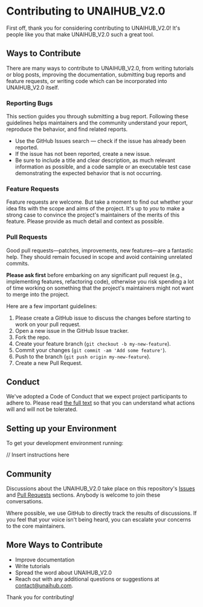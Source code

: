 # Contributing to UNAIHUB_V2.0

First off, thank you for considering contributing to UNAIHUB_V2.0! It's people like you that make UNAIHUB_V2.0 such a great tool.

## Ways to Contribute

There are many ways to contribute to UNAIHUB_V2.0, from writing tutorials or blog posts, improving the documentation, submitting bug reports and feature requests, or writing code which can be incorporated into UNAIHUB_V2.0 itself.

### Reporting Bugs

This section guides you through submitting a bug report. Following these guidelines helps maintainers and the community understand your report, reproduce the behavior, and find related reports.

- Use the GitHub Issues search — check if the issue has already been reported.
- If the issue has not been reported, create a new issue.
- Be sure to include a title and clear description, as much relevant information as possible, and a code sample or an executable test case demonstrating the expected behavior that is not occurring.

### Feature Requests

Feature requests are welcome. But take a moment to find out whether your idea fits with the scope and aims of the project. It's up to _you_ to make a strong case to convince the project's maintainers of the merits of this feature. Please provide as much detail and context as possible.

### Pull Requests

Good pull requests—patches, improvements, new features—are a fantastic help. They should remain focused in scope and avoid containing unrelated commits.

**Please ask first** before embarking on any significant pull request (e.g., implementing features, refactoring code), otherwise you risk spending a lot of time working on something that the project's maintainers might not want to merge into the project.

Here are a few important guidelines:

1. Please create a GitHub issue to discuss the changes before starting to work on your pull request.
2. Open a new issue in the GitHub Issue tracker.
3. Fork the repo.
4. Create your feature branch (`git checkout -b my-new-feature`).
5. Commit your changes (`git commit -am 'Add some feature'`).
6. Push to the branch (`git push origin my-new-feature`).
7. Create a new Pull Request.

## Conduct

We've adopted a Code of Conduct that we expect project participants to adhere to. Please read [the full text](CODE_OF_CONDUCT.md) so that you can understand what actions will and will not be tolerated.

## Setting up your Environment

To get your development environment running:

// Insert instructions here

## Community

Discussions about the UNAIHUB_V2.0 take place on this repository's [Issues](https://github.com/your-username/UNAIHUB_V2.0/issues) and [Pull Requests](https://github.com/your-username/UNAIHUB_V2.0/pulls) sections. Anybody is welcome to join these conversations.

Where possible, we use GitHub to directly track the results of discussions. If you feel that your voice isn't being heard, you can escalate your concerns to the core maintainers.

## More Ways to Contribute

- Improve documentation
- Write tutorials
- Spread the word about UNAIHUB_V2.0
- Reach out with any additional questions or suggestions at [contact@unaihub.com](mailto:contact@unaihub.com).

Thank you for contributing!
